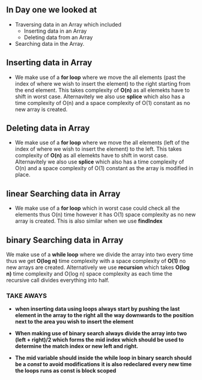 ## In Day one we looked at 

- Traversing data in an Array which included
    - Inserting data in an Array 
    - Deleting data from an Array
- Searching data in the Array.

## Inserting data in Array
* We make use of a **for loop** where we move the all elements (past the index
of where we wish to insert the element) to the right starting from the end 
element. This takes complexity of **O(n)** as all elemekts have to shift in
worst case. Alternavitely we also use **splice** which also has a time 
complexity of O(n) and a space complexity of O(1) constant as no new array
is created.

## Deleting data in Array
* We make use of a **for loop** where we move the all elements (left of the index
of where we wish to insert the element) to the left. This takes complexity of **O(n)**
as all elemekts have to shift in worst case. Alternavitely we also use **splice**
which also has a time complexity of O(n) and a space complexity of O(1) constant
as the array is modified in place. 

## linear Searching data in Array
* We make use of a **for loop** which in worst case could check all the elements
thus O(n) time however it has O(1) space complexity as no new array is created. 
This is also similar when we use **findIndex**

## binary Searching data in Array
We make use of a **while loop** where we divide the array into two every time thus 
we get **O(log n)** time complexity with a space complexity of **O(1)** no new arrays
are created. Alternatively we use **recursion** which takes **O(log n)** time complexity
and O(log n) space complexity as each time the recursive call divides everything into half.


### TAKE AWAYS
- **when inserting data using loops always start by pushing the last element in the array to the right**
**all the way downwards to the position next to the area you wish to insert the element**

- **When making use of binary search always divide the array into two (left + right)/2 which forms the**
**mid index which should be used to determine the match index or new left and right.**

- **The mid variable should inside the while loop in binary search should be a _const_ to avoid modifications**
**it is also redeclared every new time the loops runs as const is block scoped**




